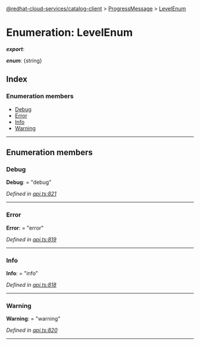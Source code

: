 [@redhat-cloud-services/catalog-client](../README.md) > [ProgressMessage](../modules/progressmessage.md) > [LevelEnum](../enums/progressmessage.levelenum.md)

# Enumeration: LevelEnum

*__export__*: 

*__enum__*: {string}

## Index

### Enumeration members

* [Debug](progressmessage.levelenum.md#debug)
* [Error](progressmessage.levelenum.md#error)
* [Info](progressmessage.levelenum.md#info)
* [Warning](progressmessage.levelenum.md#warning)

---

## Enumeration members

<a id="debug"></a>

###  Debug

**Debug**:  = "debug"

*Defined in [api.ts:821](https://github.com/RedHatInsights/javascript-clients/blob/master/packages/catalog/api.ts#L821)*

___
<a id="error"></a>

###  Error

**Error**:  = "error"

*Defined in [api.ts:819](https://github.com/RedHatInsights/javascript-clients/blob/master/packages/catalog/api.ts#L819)*

___
<a id="info"></a>

###  Info

**Info**:  = "info"

*Defined in [api.ts:818](https://github.com/RedHatInsights/javascript-clients/blob/master/packages/catalog/api.ts#L818)*

___
<a id="warning"></a>

###  Warning

**Warning**:  = "warning"

*Defined in [api.ts:820](https://github.com/RedHatInsights/javascript-clients/blob/master/packages/catalog/api.ts#L820)*

___

